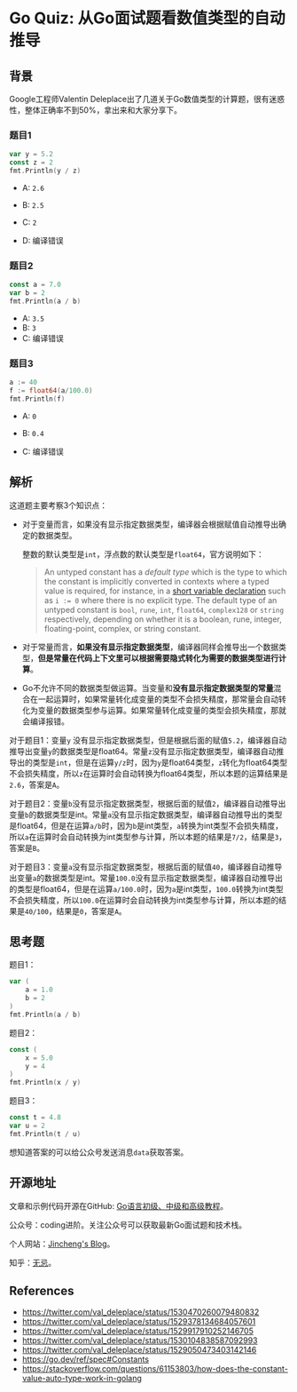 # Go Quiz: 从Go面试题看数值类型的自动推导

##  背景

Google工程师Valentin Deleplace出了几道关于Go数值类型的计算题，很有迷惑性，整体正确率不到50%，拿出来和大家分享下。

### 题目1

```go
var y = 5.2
const z = 2
fmt.Println(y / z)
```

* A: `2.6`

* B: `2.5 `

* C: `2`

* D: 编译错误

### 题目2

```go
const a = 7.0
var b = 2
fmt.Println(a / b)
```

* A: `3.5`
* B: `3 `
* C: 编译错误

### 题目3

```go
a := 40
f := float64(a/100.0)
fmt.Println(f)
```

* A: `0`

* B: `0.4`

* C: 编译错误

  


## 解析

这道题主要考察3个知识点：

* 对于变量而言，如果没有显示指定数据类型，编译器会根据赋值自动推导出确定的数据类型。

  整数的默认类型是`int`，浮点数的默认类型是`float64`，官方说明如下：

  > An untyped constant has a *default type* which is the type to which the constant is implicitly converted in contexts where a typed value is required, for instance, in a [short variable declaration](https://go.dev/ref/spec#Short_variable_declarations) such as `i := 0` where there is no explicit type. The default type of an untyped constant is `bool`, `rune`, `int`, `float64`, `complex128` or `string` respectively, depending on whether it is a boolean, rune, integer, floating-point, complex, or string constant.

* 对于常量而言，**如果没有显示指定数据类型**，编译器同样会推导出一个数据类型，**但是常量在代码上下文里可以根据需要隐式转化为需要的数据类型进行计算**。

* Go不允许不同的数据类型做运算。当变量和**没有显示指定数据类型的常量**混合在一起运算时，如果常量转化成变量的类型不会损失精度，那常量会自动转化为变量的数据类型参与运算。如果常量转化成变量的类型会损失精度，那就会编译报错。

对于题目1：变量`y` 没有显示指定数据类型，但是根据后面的赋值`5.2`，编译器自动推导出变量`y`的数据类型是float64。常量`z`没有显示指定数据类型，编译器自动推导出的类型是`int`，但是在运算`y/z`时，因为`y`是float64类型，`z`转化为float64类型不会损失精度，所以`z`在运算时会自动转换为float64类型，所以本题的运算结果是`2.6`，答案是`A`。

对于题目2：变量`b`没有显示指定数据类型，根据后面的赋值`2`，编译器自动推导出变量`b`的数据类型是int。常量`a`没有显示指定数据类型，编译器自动推导出的类型是float64，但是在运算`a/b`时，因为`b`是int类型，`a`转换为int类型不会损失精度，所以`a`在运算时会自动转换为int类型参与计算，所以本题的结果是`7/2`，结果是`3`，答案是`B`。

对于题目3：变量`a`没有显示指定数据类型，根据后面的赋值`40`，编译器自动推导出变量`a`的数据类型是int。常量`100.0`没有显示指定数据类型，编译器自动推导出的类型是float64，但是在运算`a/100.0`时，因为`a`是int类型，`100.0`转换为int类型不会损失精度，所以`100.0`在运算时会自动转换为int类型参与计算，所以本题的结果是`40/100`，结果是`0`，答案是`A`。



##  思考题

题目1：

``` go
var (
    a = 1.0
    b = 2
)
fmt.Println(a / b)
```

题目2：

```go
const (
    x = 5.0
    y = 4
)
fmt.Println(x / y)
```

题目3：

```go
const t = 4.8
var u = 2
fmt.Println(t / u)
```

想知道答案的可以给公众号发送消息`data`获取答案。



## 开源地址

文章和示例代码开源在GitHub: [Go语言初级、中级和高级教程](https://github.com/jincheng9/go-tutorial)。

公众号：coding进阶。关注公众号可以获取最新Go面试题和技术栈。

个人网站：[Jincheng's Blog](https://jincheng9.github.io/)。

知乎：[无忌](https://www.zhihu.com/people/thucuhkwuji)。



## References

* https://twitter.com/val_deleplace/status/1530470260079480832
* https://twitter.com/val_deleplace/status/1529378134684057601
* https://twitter.com/val_deleplace/status/1529917910252146705
* https://twitter.com/val_deleplace/status/1530104838587092993
* https://twitter.com/val_deleplace/status/1529050473403142146
* https://go.dev/ref/spec#Constants
* https://stackoverflow.com/questions/61153803/how-does-the-constant-value-auto-type-work-in-golang